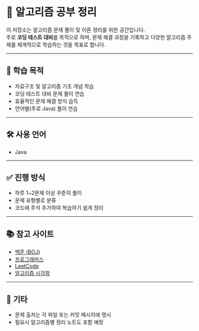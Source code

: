 # 🧠 알고리즘 공부 정리

이 저장소는 알고리즘 문제 풀이 및 이론 정리를 위한 공간입니다.  
주로 **코딩 테스트 대비**를 목적으로 하며, 문제 해결 과정을 기록하고 다양한 알고리즘 주제를 체계적으로 학습하는 것을 목표로 합니다.

---

## 📌 학습 목적

- 자료구조 및 알고리즘 기초 개념 학습
- 코딩 테스트 대비 문제 풀이 연습
- 효율적인 문제 해결 방식 습득
- 언어별(주로 Java) 풀이 연습

---

## 🛠 사용 언어

- Java

---

## ✅ 진행 방식

- 하루 1~2문제 이상 꾸준히 풀이
- 문제 유형별로 분류
- 코드에 주석 추가하여 복습하기 쉽게 정리

---

## 📚 참고 사이트

- [백준 (BOJ)](https://www.acmicpc.net/)
- [프로그래머스](https://programmers.co.kr/)
- [LeetCode](https://leetcode.com/)
- [알고리즘 시각화](https://visualgo.net/ko)

---

## 📌 기타

- 문제 출처는 각 파일 또는 커밋 메시지에 명시
- 필요시 알고리즘별 정리 노트도 포함 예정

